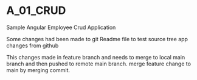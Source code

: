 # A_01_CRUD
Sample Angular Employee Crud Application

Some changes had been made to git Readme file to test source tree app
changes from github

This changes made in feature branch and needs to merge to local main branch and then pushed to remote main branch.
merge feature change to main by merging commit.
